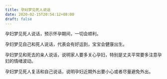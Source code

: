 ```yaml
---
title: 孕妇梦见死人说话
date: 2020-02-15T20:54:12+08:00
draft: false
---
```


孕妇梦见死人说话，预示怀孕期间，一切会顺利。


孕妇梦见自己和死人说话，代表会有好运到，宝宝会健康出生。


孕妇梦见和死去的亲人说话，说明家人要多关心孕妇，特别是丈夫平常要多注意孕妇的情绪波动。


孕妇梦见死人复活和自己说话，说明孕妇近期外出要小心或者尽量避免外出。

